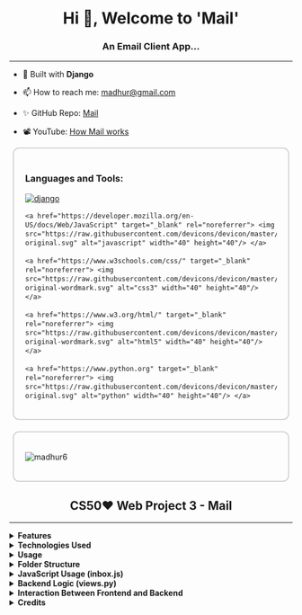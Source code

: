 <!-- Add some styles for better appearance -->
<style>
    .tools{
        padding:20px;
        border:2px solid lightgray;
        border-radius:11px;
        margin:6px;
        margin-bottom:20px;
    }

</style>

<h1 align="center">Hi 👋, Welcome to 'Mail' </h1>
<h3 align="center">An Email Client App... </h3>
<hr>

- 🌱 Built with **Django**

- 📫 How to reach me: [madhur@gmail.com](mailto:madhur@gmail.com)

- ✨ GitHub Repo: [Mail](https://github.com/Madhur6/mail)

- 📽 YouTube: [How Mail works](https://youtu.be/XnaxRlQC264)

<div class="tools">
<h3 align="left">Languages and Tools:</h3>
<p align="left"> 
    <a href="https://www.djangoproject.com/" target="_blank" rel="noreferrer"> <img src="https://cdn.worldvectorlogo.com/logos/django.svg" alt="django" width="40" height="40"/> </a> 

    <a href="https://developer.mozilla.org/en-US/docs/Web/JavaScript" target="_blank" rel="noreferrer"> <img src="https://raw.githubusercontent.com/devicons/devicon/master/icons/javascript/javascript-original.svg" alt="javascript" width="40" height="40"/> </a>

    <a href="https://www.w3schools.com/css/" target="_blank" rel="noreferrer"> <img src="https://raw.githubusercontent.com/devicons/devicon/master/icons/css3/css3-original-wordmark.svg" alt="css3" width="40" height="40"/> </a> 

    <a href="https://www.w3.org/html/" target="_blank" rel="noreferrer"> <img src="https://raw.githubusercontent.com/devicons/devicon/master/icons/html5/html5-original-wordmark.svg" alt="html5" width="40" height="40"/> </a> 

    <a href="https://www.python.org" target="_blank" rel="noreferrer"> <img src="https://raw.githubusercontent.com/devicons/devicon/master/icons/python/python-original.svg" alt="python" width="40" height="40"/> </a> 
</p>
</div>

<div class="tools">
<p><img align="center" src="https://github-readme-stats.vercel.app/api/top-langs?username=madhur6&show_icons=true&locale=en&layout=compact" alt="madhur6" /></p>
</div>


<h2 align="center">
  <strong>CS50❤ Web Project 3 - Mail</strong>
</h2>
<hr>

<details>
  <summary><strong>Features</strong></summary>

  - **Send Mail:** Compose and send emails to recipients.
  - **Mailbox:** View different mailboxes like inbox, sent, and archived.
  - **View Email:** Open and read individual emails.
  - **Read/Unread:** Mark emails as read or unread.
  - **Archive:** Archive emails for organization.
  - **Unarchive:** Retrieve emails from the archive.
  - **Reply:** Reply to received emails.
</details>

<details>
  <summary><strong>Technologies Used</strong></summary>

  - **Django:** Used for the backend logic, including handling requests and database management.
  - **JavaScript:** Used to enhance interactivity on the frontend (static/mail/inbox.js).
  - **HTML/CSS:** Used for structuring the webpage and applying styles.
</details>

<details>
  <summary><strong>Usage</strong></summary>

  1. Clone the repository to your local machine using `git clone`.
  2. Make sure you have Django installed (`pip install Django`).
  3. Navigate to the project directory.
  4. Run `python manage.py runserver` to start the Django development server.
  5. Open your web browser and visit `http://127.0.0.1:8000` to access the email client.
</details>

<details>
  <summary><strong>Folder Structure</strong></summary>

  - `mail/`: Contains the Django application code.
  - `static/`: Holds static files like CSS and JavaScript (inbox.js).
  - `templates/`: Contains HTML templates for rendering views.
  - `manage.py`: Django management script.
</details>

<details>
  <summary><strong>JavaScript Usage (inbox.js)</strong></summary>

  The `inbox.js` file plays an important role in enhancing the interactivity and user experience of the email application. It utilizes JavaScript to dynamically load mailbox content, compose and send emails, view detailed email information, mark emails as read/unread, archive/unarchive emails, and manage user actions. Here's an overview of how `inbox.js` works:

  - **Event Listeners:** The `DOMContentLoaded` event listener ensures that JavaScript code runs once the page's content is loaded. Event listeners are set up for various buttons (Inbox, Compose, Sent, Archived) to trigger appropriate actions.

  - **Compose Mail:** Clicking the "Compose" button triggers the `compose_mail` function, which displays the compose view and prepares the form for sending emails.

  - **Sending Emails:** The `send_mails` function captures user inputs, sends a POST request to the backend API to compose and send emails, and then loads the "Sent" mailbox.

  - **Loading Mailboxes:** The `load_mailbox` function fetches mailbox data from the backend API and dynamically updates the mailbox view, including email details and styles (read/unread).

  - **Viewing Email Details:** The `detailed_mail` function fetches detailed email information and displays it in the detail view. It also handles marking emails as read and archiving/unarchiving emails.

  - **Replying to Emails:** The "Reply" button is dynamically added using JavaScript in the detailed view. Clicking the "Reply" button triggers the `compose_mail` function with pre-filled data for replying to the selected email.

  - **Display Functions:** The `display_mail` and `details` functions generate HTML markup for displaying email summaries and details, respectively.
</details>

<details>
  <summary><strong>Backend Logic (views.py)</strong></summary>

  The `views.py` file contains Django views that handle backend logic for the email application. It interacts with the frontend, processes user requests, communicates with the database, and responds with appropriate data. Here's an overview of how `views.py` functions:

  - **Index View:** The `index` view determines whether the user is authenticated. Authenticated users are directed to their inbox, while others are prompted to sign in.

  - **Compose View:** The `compose` view handles POST requests to compose and send emails. It validates recipient emails, converts them to users, and creates email records in the database.

  - **Mailbox View:** The `mailbox` view returns email data based on the selected mailbox. It filters emails based on mailbox type (inbox, sent, archived), orders them chronologically, and serializes the data for JSON response.

  - **Email View:** The `email` view manages individual email requests. It retrieves email details, handles updating email properties (read, archived), and responds with appropriate data.
</details>

<details>
  <summary><strong>Interaction Between Frontend and Backend</strong></summary>

  - Frontend: JavaScript in `inbox.js` sends fetch requests to the backend API endpoints.
  - Backend: Django views in `views.py` process requests, query the database, and respond with serialized data.
  - Interaction: JavaScript dynamically updates the webpage based on the received data from the backend.

  This synergy between frontend and backend ensures smooth user interactions and efficient data management in the email application.
</details>

<details>
  <summary><strong>Credits</strong></summary>

  - Project idea and starter code by CS50.
</details>
</details>
